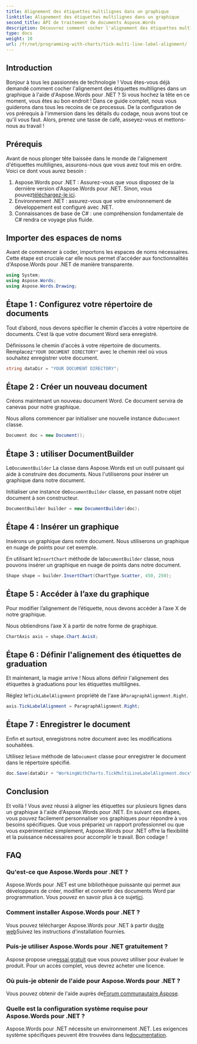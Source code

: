 ```yaml
---
title: Alignement des étiquettes multilignes dans un graphique
linktitle: Alignement des étiquettes multilignes dans un graphique
second_title: API de traitement de documents Aspose.Words
description: Découvrez comment cocher l'alignement des étiquettes multilignes dans un graphique à l'aide d'Aspose.Words pour .NET grâce à notre guide détaillé étape par étape. Parfait pour les développeurs de tous niveaux.
type: docs
weight: 10
url: /fr/net/programming-with-charts/tick-multi-line-label-alignment/
---
```

## Introduction

Bonjour à tous les passionnés de technologie ! Vous êtes-vous déjà demandé comment cocher l'alignement des étiquettes multilignes dans un graphique à l'aide d'Aspose.Words pour .NET ? Si vous hochez la tête en ce moment, vous êtes au bon endroit ! Dans ce guide complet, nous vous guiderons dans tous les recoins de ce processus. De la configuration de vos prérequis à l'immersion dans les détails du codage, nous avons tout ce qu'il vous faut. Alors, prenez une tasse de café, asseyez-vous et mettons-nous au travail !

## Prérequis

Avant de nous plonger tête baissée dans le monde de l'alignement d'étiquettes multilignes, assurons-nous que vous avez tout mis en ordre. Voici ce dont vous aurez besoin :

1.  Aspose.Words pour .NET : Assurez-vous que vous disposez de la dernière version d'Aspose.Words pour .NET. Sinon, vous pouvez[téléchargez-le ici](https://releases.aspose.com/words/net/).
2. Environnement .NET : assurez-vous que votre environnement de développement est configuré avec .NET.
3. Connaissances de base de C# : une compréhension fondamentale de C# rendra ce voyage plus fluide.

## Importer des espaces de noms

Avant de commencer à coder, importons les espaces de noms nécessaires. Cette étape est cruciale car elle nous permet d'accéder aux fonctionnalités d'Aspose.Words pour .NET de manière transparente.

```csharp
using System;
using Aspose.Words;
using Aspose.Words.Drawing;
```

## Étape 1 : Configurez votre répertoire de documents

Tout d’abord, nous devons spécifier le chemin d’accès à votre répertoire de documents. C’est là que votre document Word sera enregistré.


 Définissons le chemin d'accès à votre répertoire de documents. Remplacez`"YOUR DOCUMENT DIRECTORY"` avec le chemin réel où vous souhaitez enregistrer votre document.

```csharp
string dataDir = "YOUR DOCUMENT DIRECTORY";
```

## Étape 2 : Créer un nouveau document

Créons maintenant un nouveau document Word. Ce document servira de canevas pour notre graphique.

 Nous allons commencer par initialiser une nouvelle instance du`Document` classe.

```csharp
Document doc = new Document();
```

## Étape 3 : utiliser DocumentBuilder

Le`DocumentBuilder` La classe dans Aspose.Words est un outil puissant qui aide à construire des documents. Nous l'utiliserons pour insérer un graphique dans notre document.

 Initialiser une instance de`DocumentBuilder` classe, en passant notre objet document à son constructeur.

```csharp
DocumentBuilder builder = new DocumentBuilder(doc);
```

## Étape 4 : Insérer un graphique

Insérons un graphique dans notre document. Nous utiliserons un graphique en nuage de points pour cet exemple.

 En utilisant le`InsertChart` méthode de la`DocumentBuilder` classe, nous pouvons insérer un graphique en nuage de points dans notre document.

```csharp
Shape shape = builder.InsertChart(ChartType.Scatter, 450, 250);
```

## Étape 5 : Accéder à l’axe du graphique

Pour modifier l’alignement de l’étiquette, nous devons accéder à l’axe X de notre graphique.

Nous obtiendrons l’axe X à partir de notre forme de graphique.

```csharp
ChartAxis axis = shape.Chart.AxisX;
```

## Étape 6 : Définir l'alignement des étiquettes de graduation

Et maintenant, la magie arrive ! Nous allons définir l'alignement des étiquettes à graduations pour les étiquettes multilignes.

 Réglez le`TickLabelAlignment` propriété de l'axe à`ParagraphAlignment.Right`.

```csharp
axis.TickLabelAlignment = ParagraphAlignment.Right;
```

## Étape 7 : Enregistrer le document

Enfin et surtout, enregistrons notre document avec les modifications souhaitées.

 Utilisez le`Save` méthode de la`Document` classe pour enregistrer le document dans le répertoire spécifié.

```csharp
doc.Save(dataDir + "WorkingWithCharts.TickMultiLineLabelAlignment.docx");
```

## Conclusion

Et voilà ! Vous avez réussi à aligner les étiquettes sur plusieurs lignes dans un graphique à l'aide d'Aspose.Words pour .NET. En suivant ces étapes, vous pouvez facilement personnaliser vos graphiques pour répondre à vos besoins spécifiques. Que vous prépariez un rapport professionnel ou que vous expérimentiez simplement, Aspose.Words pour .NET offre la flexibilité et la puissance nécessaires pour accomplir le travail. Bon codage !

## FAQ

### Qu'est-ce que Aspose.Words pour .NET ?

 Aspose.Words pour .NET est une bibliothèque puissante qui permet aux développeurs de créer, modifier et convertir des documents Word par programmation. Vous pouvez en savoir plus à ce sujet[ici](https://reference.aspose.com/words/net/).

### Comment installer Aspose.Words pour .NET ?

 Vous pouvez télécharger Aspose.Words pour .NET à partir du[site web](https://releases.aspose.com/words/net/)Suivez les instructions d'installation fournies.

### Puis-je utiliser Aspose.Words pour .NET gratuitement ?

 Aspose propose une[essai gratuit](https://releases.aspose.com/) que vous pouvez utiliser pour évaluer le produit. Pour un accès complet, vous devrez acheter une licence.

### Où puis-je obtenir de l'aide pour Aspose.Words pour .NET ?

 Vous pouvez obtenir de l'aide auprès de[Forum communautaire Aspose](https://forum.aspose.com/c/words/8).

### Quelle est la configuration système requise pour Aspose.Words pour .NET ?

 Aspose.Words pour .NET nécessite un environnement .NET. Les exigences système spécifiques peuvent être trouvées dans le[documentation](https://reference.aspose.com/words/net/).
